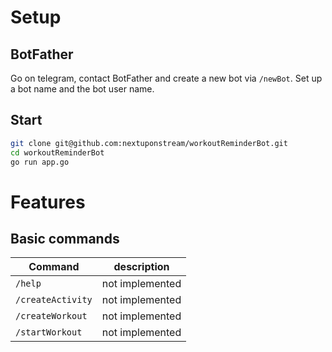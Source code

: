 # Setup
## BotFather
Go on telegram, contact BotFather and create a new bot via `/newBot`. Set up a bot name and the bot user name.
## Start
```bash
git clone git@github.com:nextuponstream/workoutReminderBot.git
cd workoutReminderBot
go run app.go
```
# Features
## Basic commands
| Command | description |
|---|----|
|`/help` | not implemented |
|`/createActivity` | not implemented |
|`/createWorkout` | not implemented |
|`/startWorkout` | not implemented |
